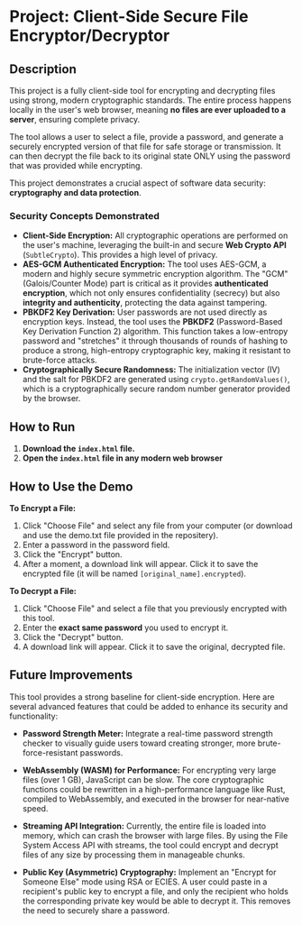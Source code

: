 # Project: Client-Side Secure File Encryptor/Decryptor

## Description

This project is a fully client-side tool for encrypting and decrypting files using strong, modern cryptographic standards. The entire process happens locally in the user's web browser, meaning **no files are ever uploaded to a server**, ensuring complete privacy.

The tool allows a user to select a file, provide a password, and generate a securely encrypted version of that file for safe storage or transmission. It can then decrypt the file back to its original state ONLY using the password that was provided while encrypting.

This project demonstrates a crucial aspect of software data security: **cryptography and data protection**.

### Security Concepts Demonstrated

* **Client-Side Encryption:** All cryptographic operations are performed on the user's machine, leveraging the built-in and secure **Web Crypto API** (`SubtleCrypto`). This provides a high level of privacy.
* **AES-GCM Authenticated Encryption:** The tool uses AES-GCM, a modern and highly secure symmetric encryption algorithm. The "GCM" (Galois/Counter Mode) part is critical as it provides **authenticated encryption**, which not only ensures confidentiality (secrecy) but also **integrity and authenticity**, protecting the data against tampering.
* **PBKDF2 Key Derivation:** User passwords are not used directly as encryption keys. Instead, the tool uses the **PBKDF2** (Password-Based Key Derivation Function 2) algorithm. This function takes a low-entropy password and "stretches" it through thousands of rounds of hashing to produce a strong, high-entropy cryptographic key, making it resistant to brute-force attacks.
* **Cryptographically Secure Randomness:** The initialization vector (IV) and the salt for PBKDF2 are generated using `crypto.getRandomValues()`, which is a cryptographically secure random number generator provided by the browser.

## How to Run

1.  **Download the `index.html` file.**
2.  **Open the `index.html` file in any modern web browser** 

## How to Use the Demo

**To Encrypt a File:**
1.  Click "Choose File" and select any file from your computer (or download and use the demo.txt file provided in the repositery).
2.  Enter a password in the password field.
3.  Click the "Encrypt" button.
4.  After a moment, a download link will appear. Click it to save the encrypted file (it will be named `[original_name].encrypted`).

**To Decrypt a File:**
1.  Click "Choose File" and select a file that you previously encrypted with this tool.
2.  Enter the **exact same password** you used to encrypt it.
3.  Click the "Decrypt" button.
4.  A download link will appear. Click it to save the original, decrypted file.


##  Future Improvements

This tool provides a strong baseline for client-side encryption. Here are several advanced features that could be added to enhance its security and functionality:

* **Password Strength Meter:** Integrate a real-time password strength checker to visually guide users toward creating stronger, more brute-force-resistant passwords.

* **WebAssembly (WASM) for Performance:** For encrypting very large files (over 1 GB), JavaScript can be slow. The core cryptographic functions could be rewritten in a high-performance language like Rust, compiled to WebAssembly, and executed in the browser for near-native speed.

* **Streaming API Integration:** Currently, the entire file is loaded into memory, which can crash the browser with large files. By using the File System Access API with streams, the tool could encrypt and decrypt files of any size by processing them in manageable chunks.

* **Public Key (Asymmetric) Cryptography:** Implement an "Encrypt for Someone Else" mode using RSA or ECIES. A user could paste in a recipient's public key to encrypt a file, and only the recipient who holds the corresponding private key would be able to decrypt it. This removes the need to securely share a password.
